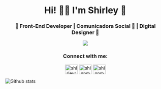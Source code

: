 <h1 align="center">Hi! ✌🏽 I'm Shirley 🚀</h1>
<h3 align="center" style="display: flex; text-align: center">🦄 Front-End Developer | Comunicadora Social 📸 | Digital Designer 🎨</h3>

<p align="center">
  <img src="https://user-images.githubusercontent.com/65095938/122179220-e9c88100-ce4c-11eb-8839-d708ba488db9.gif" />
</p>

<h3 align="center">Connect with me:</h3>
<p align="center">
  <a href="https://linkedin.com/in/shirleyramos" target="_blank" rel="noopener"><img align="center" src="https://raw.githubusercontent.com/rahuldkjain/github-profile-readme-generator/master/src/images/icons/Social/linked-in-alt.svg" alt="shirleyramos" height="30" width="40" /></a>
   <a href="https://twitter.com/shinnmar_" target="_blank" rel="noopener"><img align="center" src="https://raw.githubusercontent.com/rahuldkjain/github-profile-readme-generator/master/src/images/icons/Social/twitter.svg" alt="shinnmar_" height="30" width="40" /></a>
  <a href="https://instagram.com/shinnmar" target="_blank" rel="noopener"><img align="center" src="https://raw.githubusercontent.com/rahuldkjain/github-profile-readme-generator/master/src/images/icons/Social/instagram.svg" alt="shinnmar" height="30" width="40" /></a>
</p>

![Github stats](https://github-readme-stats.vercel.app/api?username=Shinnmar&theme=tokyonight&show_icons=true&count_private=true)
